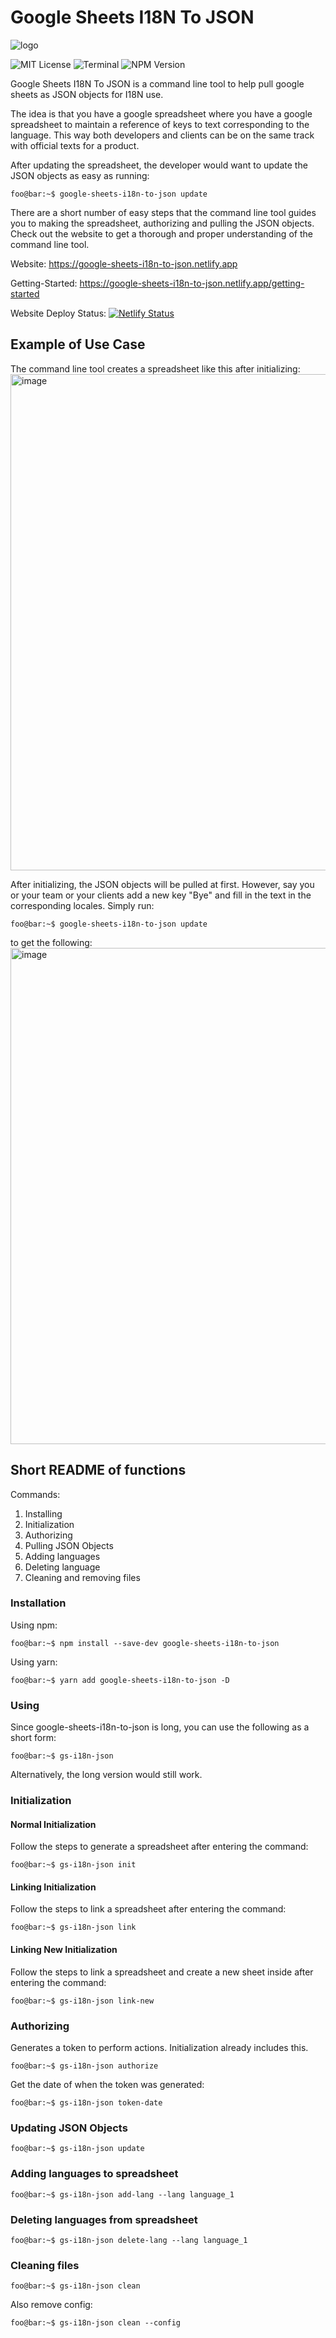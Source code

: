 # Google Sheets I18N To JSON

![logo](https://user-images.githubusercontent.com/36118824/176408861-667d1731-7f7c-41b0-9aa7-767ef5e53adb.png)

![MIT License](https://badgen.net/badge/license/MIT/blue)
![Terminal](https://badgen.net/badge/icon/terminal?icon=terminal&label)
![NPM Version](https://badgen.net/npm/v/google-sheets-i18n-to-json)

Google Sheets I18N To JSON is a command line tool to help pull google sheets as JSON objects for I18N use.

The idea is that you have a google spreadsheet where you have a google spreadsheet to maintain a reference of keys to text corresponding to the language. This way both developers and clients can be on the same track with official texts for a product.

After updating the spreadsheet, the developer would want to update the JSON objects as easy as running: 
```console
foo@bar:~$ google-sheets-i18n-to-json update
```

There are a short number of easy steps that the command line tool guides you to making the spreadsheet, authorizing and pulling the JSON objects. Check out the website to get a thorough and proper understanding of the command line tool.

Website: https://google-sheets-i18n-to-json.netlify.app

Getting-Started: https://google-sheets-i18n-to-json.netlify.app/getting-started

Website Deploy Status: [![Netlify Status](https://api.netlify.com/api/v1/badges/4f6d4b4b-429e-4b2b-9fff-ccfc5e7b6512/deploy-status)](https://app.netlify.com/sites/google-sheets-i18n-to-json/deploys)

## Example of Use Case
The command line tool creates a spreadsheet like this after initializing:
<img width="794" alt="image" src="https://user-images.githubusercontent.com/36118824/176410896-7ea423cb-f411-4e33-b6a8-60582793c843.png">

After initializing, the JSON objects will be pulled at first. However, say you or your team or your clients add a new key "Bye" and fill in the text in the corresponding locales. Simply run:
```console
foo@bar:~$ google-sheets-i18n-to-json update
```
to get the following:
<img width="794" alt="image" src="https://user-images.githubusercontent.com/36118824/176411799-8cdf244d-78f2-45e8-ad38-23dd54e6d970.png">


## Short README of functions
Commands:

1. Installing
2. Initialization
3. Authorizing
4. Pulling JSON Objects
5. Adding languages
6. Deleting language
7. Cleaning and removing files


### Installation
Using npm:
```console
foo@bar:~$ npm install --save-dev google-sheets-i18n-to-json
```
Using yarn:
```console
foo@bar:~$ yarn add google-sheets-i18n-to-json -D
```

### Using
Since google-sheets-i18n-to-json is long, you can use the following as a short form:
```console
foo@bar:~$ gs-i18n-json
```
Alternatively, the long version would still work.


### Initialization
#### Normal Initialization
Follow the steps to generate a spreadsheet after entering the command:
```console
foo@bar:~$ gs-i18n-json init
```

#### Linking Initialization
Follow the steps to link a spreadsheet after entering the command:
```console
foo@bar:~$ gs-i18n-json link
```

#### Linking New Initialization
Follow the steps to link a spreadsheet and create a new sheet inside after entering the command:
```console
foo@bar:~$ gs-i18n-json link-new
```


### Authorizing
Generates a token to perform actions. Initialization already includes this.
```console
foo@bar:~$ gs-i18n-json authorize
```
Get the date of when the token was generated:
```console
foo@bar:~$ gs-i18n-json token-date
```

### Updating JSON Objects
```console
foo@bar:~$ gs-i18n-json update
```

### Adding languages to spreadsheet
```console
foo@bar:~$ gs-i18n-json add-lang --lang language_1
```
### Deleting languages from spreadsheet
```console
foo@bar:~$ gs-i18n-json delete-lang --lang language_1
```

### Cleaning files
```console
foo@bar:~$ gs-i18n-json clean
```
Also remove config:
```console
foo@bar:~$ gs-i18n-json clean --config
```

